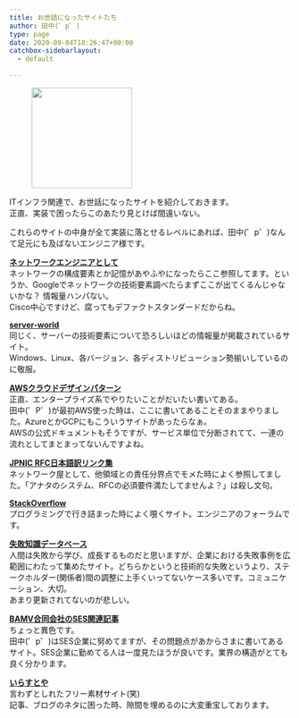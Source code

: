 ```yaml
---
title: お世話になったサイトたち
author: 田中(゜p゜)
type: page
date: 2020-09-04T18:26:47+00:00
catchbox-sidebarlayout:
  - default

---
```

<div class="wp-block-image">
  <figure class="aligncenter size-large"><img loading="lazy" width="180" height="180" src="/wp-content/uploads/2020/09/character_earth_chikyu_internet.png" alt="" class="wp-image-349" srcset="https://tmp-net.biz/wp-content/uploads/2020/09/character_earth_chikyu_internet.png 180w, https://tmp-net.biz/wp-content/uploads/2020/09/character_earth_chikyu_internet-150x150.png 150w" sizes="(max-width: 180px) 100vw, 180px" /></figure>
</div>

ITインフラ関連で、お世話になったサイトを紹介しておきます。  
正直、実装で困ったらこのあたり見とけば間違いない。  
  
これらのサイトの中身が全て実装に落とせるレベルにあれば、田中(゜p゜)なんて足元にも及ばないエンジニア様です。

[**ネットワークエンジニアとして**][1]  
ネットワークの構成要素とか記憶があやふやになったらここ参照してます。というか、Googleでネットワークの技術要素調べたらまずここが出てくるんじゃないかな？ 情報量ハンパない。  
Cisco中心ですけど、腐ってもデファクトスタンダードだからね。  
  
[**server-world**  
][2] 同じく、サーバーの技術要素について恐ろしいほどの情報量が掲載されているサイト。  
Windows、Linux、各バージョン、各ディストリビューション勢揃いしているのに敬服。  
  
[**AWSクラウドデザインパターン**][3]  
正直、エンタープライズ系でやりたいことがだいたい書いてある。  
田中(゜P゜)が最初AWS使った時は、ここに書いてあることそのままやりました。AzureとかGCPにもこういうサイトがあったらなぁ。  
AWSの公式ドキュメントもそうですが、サービス単位で分断されてて、一連の流れとしてまとまってないんですよね。  
  
[**JPNIC RFC日本語訳リンク集**][4]  
ネットワーク屋として、他領域との責任分界点でモメた時によく参照してました。「アナタのシステム、RFCの必須要件満たしてませんよ？」は殺し文句。  
  
[**StackOverflow**][5]  
プログラミングで行き詰まった時によく覗くサイト。エンジニアのフォーラムです。  
  
**[<span class="has-inline-color has-blue-color">失敗知識データベース</span>][6]**  
人間は失敗から学び、成長するものだと思いますが、企業における失敗事例を広範囲にわたって集めたサイト。どちらかというと技術的な失敗というより、ステークホルダー(関係者)間の調整に上手くいってないケース多いです。コミュニケーション、大切。  
あまり更新されてないのが悲しい。  
  
**[BAMV合同会社のSES関連記事][7]**  
ちょっと異色です。  
田中(゜p゜)はSES企業に努めてますが、その問題点があからさまに書いてあるサイト。SES企業に勤めてる人は一度見たほうが良いです。業界の構造がとても良く分かります。  
  
**[いらすとや][8]**  
言わずとしれたフリー素材サイト(笑)  
記事、ブログのネタに困った時、隙間を埋めるのに大変重宝しております。

 [1]: https://www.infraexpert.com/
 [2]: https://www.server-world.info/
 [3]: http://aws.clouddesignpattern.org/index.php/%E3%83%A1%E3%82%A4%E3%83%B3%E3%83%9A%E3%83%BC%E3%82%B8
 [4]: https://www.nic.ad.jp/ja/tech/rfc-jp-links.html
 [5]: https://ja.stackoverflow.com/
 [6]: http://www.shippai.org/fkd/index.php
 [7]: https://www.wantedly.com/companies/trash-briefing/feed
 [8]: https://www.irasutoya.com/